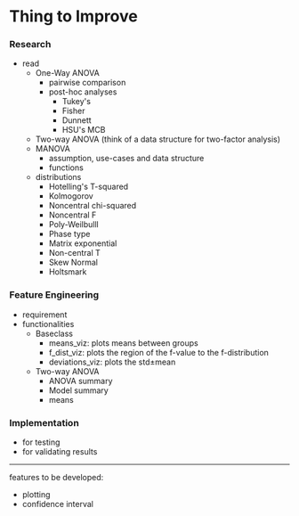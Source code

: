 # Thing to Improve

### Research 

- read
    - One-Way ANOVA
        - pairwise comparison
        - post-hoc analyses 
            - Tukey's 
            - Fisher
            - Dunnett
            - HSU's MCB
    - Two-way ANOVA (think of a data structure for two-factor analysis)
    - MANOVA
        - assumption, use-cases and data structure
        - functions 
    - distributions
        - Hotelling's T-squared
        - Kolmogorov
        - Noncentral chi-squared
        - Noncentral F
        - Poly-Weilbulll
        - Phase type
        - Matrix exponential
        - Non-central T
        - Skew Normal
        - Holtsmark

### Feature Engineering 
- requirement 
- functionalities 
    - Baseclass 
        - means_viz: plots means between groups
        - f_dist_viz: plots the region of the f-value to the f-distribution
        - deviations_viz: plots the std±mean 
    - Two-way ANOVA
        - ANOVA summary 
        - Model summary 
        - means 
    
### Implementation
- for testing 
- for validating results
----

features to be developed:
- plotting 
- confidence interval
